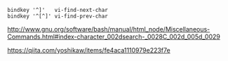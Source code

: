 

```
bindkey '^]'   vi-find-next-char
bindkey '^[^]' vi-find-prev-char
```



http://www.gnu.org/software/bash/manual/html_node/Miscellaneous-Commands.html#index-character_002dsearch-_0028C_002d_005d_0029

https://qiita.com/yoshikaw/items/fe4aca1110979e223f7e
